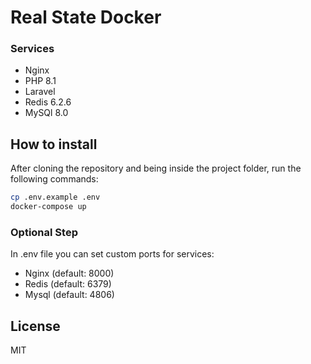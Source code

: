 # Real State Docker
### Services
- Nginx
- PHP 8.1
- Laravel
- Redis 6.2.6
- MySQl 8.0

## How to install
After cloning the repository and being inside the project folder, run the following commands:
```sh
cp .env.example .env
docker-compose up
```

### Optional Step
In .env file you can set custom ports for services:
- Nginx (default: 8000)
- Redis (default: 6379)
- Mysql (default: 4806)

## License

MIT
